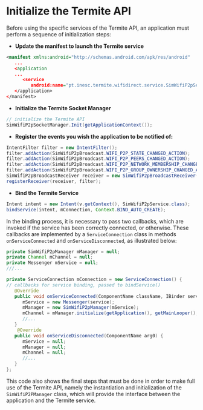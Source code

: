 # Initialize the Termite API
Before using the specific services of the Termite API, an application must perform a sequence of
initialization steps:

* **Update the manifest to launch the Termite service**

```xml
<manifest xmlns:android="http://schemas.android.com/apk/res/android"
   ...
   <application
   ...
      <service
         android:name="pt.inesc.termite.wifidirect.service.SimWifiP2pService" />
   </application>
</manifest>
```

* **Initialize the Termite Socket Manager**

```java
// initialize the Termite API
SimWifiP2pSocketManager.Init(getApplicationContext());
```

* **Register the events you wish the application to be notified of:**

```java
IntentFilter filter = new IntentFilter();
filter.addAction(SimWifiP2pBroadcast.WIFI_P2P_STATE_CHANGED_ACTION);
filter.addAction(SimWifiP2pBroadcast.WIFI_P2P_PEERS_CHANGED_ACTION);
filter.addAction(SimWifiP2pBroadcast.WIFI_P2P_NETWORK_MEMBERSHIP_CHANGED_ACTION);
filter.addAction(SimWifiP2pBroadcast.WIFI_P2P_GROUP_OWNERSHIP_CHANGED_ACTION);
SimWifiP2pBroadcastReceiver receiver = new SimWifiP2pBroadcastReceiver(this);
registerReceiver(receiver, filter);
```

* **Bind the Termite Service**

```java
Intent intent = new Intent(v.getContext(), SimWifiP2pService.class);
bindService(intent, mConnection, Context.BIND_AUTO_CREATE);
```

   In the binding process, it is necessary to pass two callbacks, which are invoked if the service has been
correctly connected, or otherwise. These callbacks are implemented by a `ServiceConnection` class in
methods `onServiceConnected` and `onServiceDisconnected`, as illustrated below:

```java
private SimWifiP2pManager mManager = null;
private Channel mChannel = null;
private Messenger mService = null;
///...

private ServiceConnection mConnection = new ServiceConnection() {
// callbacks for service binding, passed to bindService()
   @Override
   public void onServiceConnected(ComponentName className, IBinder service) {
      mService = new Messenger(service);
      mManager = new SimWifiP2pManager(mService);
      mChannel = mManager.initialize(getApplication(), getMainLooper(), null);
      //...
   }
    @Override
   public void onServiceDisconnected(ComponentName arg0) {
      mService = null;
      mManager = null;
      mChannel = null;
      //...
   }
};
```

   This code also shows the final steps that must be done in order to make full use of the Termite API,
namely the instantiation and initialization of the `SimWifiP2PManager` class, which will provide the
interface between the application and the Termite service.
